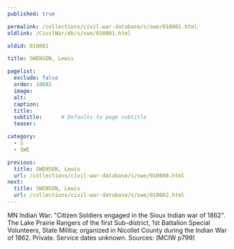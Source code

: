 ```yaml
---
published: true

permalink: /collections/civil-war-database/s/swe/010081.html
oldlink: /CivilWar/db/s/swe/010081.html

oldid: 010081

title: SWENSON, Lewis

pagelist:
  exclude: false
  order: 10081
  image: 
  alt:
  caption:
  title:
  subtitle:      # Defaults to page subtitle
  teaser:

category: 
  - S 
  - SWE

previous:
  title: SWENSON, Lewis
  url: /collections/civil-war-database/s/swe/010080.html  
next:
  title: SWENSON, Lewis
  url: /collections/civil-war-database/s/swe/010082.html   
---
```

MN Indian War: &quot;Citizen Soldiers engaged in the Sioux Indian war of 1862&quot;. The Lake Prairie Rangers of the first Sub-district, 1st Battalion Special Volunteers, State Militia; organized in Nicollet County during the Indian War of 1862. Private. Service dates unknown. Sources: (MCIW p799)